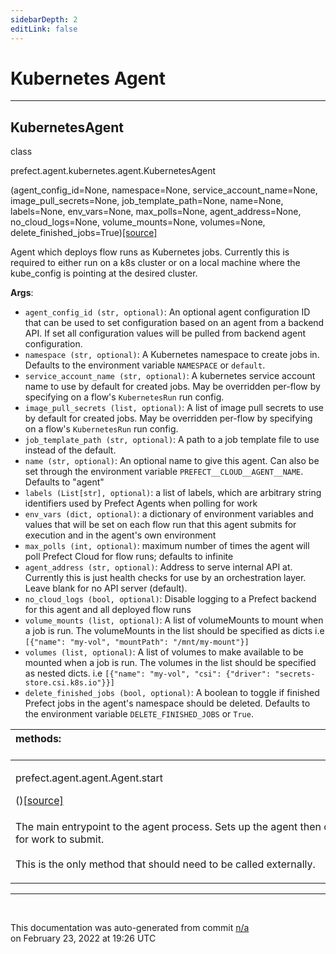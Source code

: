 ```yaml
---
sidebarDepth: 2
editLink: false
---
```

# Kubernetes Agent
---
 ## KubernetesAgent
 <div class='class-sig' id='prefect-agent-kubernetes-agent-kubernetesagent'><p class="prefect-sig">class </p><p class="prefect-class">prefect.agent.kubernetes.agent.KubernetesAgent</p>(agent_config_id=None, namespace=None, service_account_name=None, image_pull_secrets=None, job_template_path=None, name=None, labels=None, env_vars=None, max_polls=None, agent_address=None, no_cloud_logs=None, volume_mounts=None, volumes=None, delete_finished_jobs=True)<span class="source"><a href="https://github.com/PrefectHQ/prefect/blob/master/src/prefect/agent/kubernetes/agent.py#L43">[source]</a></span></div>

Agent which deploys flow runs as Kubernetes jobs. Currently this is required to either run on a k8s cluster or on a local machine where the kube_config is pointing at the desired cluster. 

**Args**:     <ul class="args"><li class="args">`agent_config_id (str, optional)`: An optional agent configuration ID that can be used to set         configuration based on an agent from a backend API. If set all configuration values will be         pulled from backend agent configuration.     </li><li class="args">`namespace (str, optional)`: A Kubernetes namespace to create jobs in. Defaults         to the environment variable `NAMESPACE` or `default`.     </li><li class="args">`service_account_name (str, optional)`: A kubernetes service account name to use by         default for created jobs. May be overridden per-flow by specifying         on a flow's `KubernetesRun` run config.     </li><li class="args">`image_pull_secrets (list, optional)`: A list of image pull secrets to use by default         for created jobs. May be overridden per-flow by specifying on a flow's         `KubernetesRun` run config.     </li><li class="args">`job_template_path (str, optional)`: A path to a job template file to use instead         of the default.     </li><li class="args">`name (str, optional)`: An optional name to give this agent. Can also be set through         the environment variable `PREFECT__CLOUD__AGENT__NAME`. Defaults to "agent"     </li><li class="args">`labels (List[str], optional)`: a list of labels, which are arbitrary string         identifiers used by Prefect Agents when polling for work     </li><li class="args">`env_vars (dict, optional)`: a dictionary of environment variables and values that will         be set on each flow run that this agent submits for execution and in the agent's         own environment     </li><li class="args">`max_polls (int, optional)`: maximum number of times the agent will poll Prefect Cloud         for flow runs; defaults to infinite     </li><li class="args">`agent_address (str, optional)`:  Address to serve internal API at. Currently this is         just health checks for use by an orchestration layer. Leave blank for no API server         (default).     </li><li class="args">`no_cloud_logs (bool, optional)`: Disable logging to a Prefect backend for this agent         and all deployed flow runs     </li><li class="args">`volume_mounts (list, optional)`: A list of volumeMounts to mount when a job is         run. The volumeMounts in the list should be specified as dicts         i.e `[{"name": "my-vol", "mountPath": "/mnt/my-mount"}]`     </li><li class="args">`volumes (list, optional)`: A list of volumes to make available to be mounted when a         job is run. The volumes in the list should be specified as nested dicts.         i.e `[{"name": "my-vol", "csi": {"driver": "secrets-store.csi.k8s.io"}}]`     </li><li class="args">`delete_finished_jobs (bool, optional)`: A boolean to toggle if finished Prefect jobs         in the agent's namespace should be deleted. Defaults to the environment variable         `DELETE_FINISHED_JOBS` or `True`.</li></ul>

|methods: &nbsp;&nbsp;&nbsp;&nbsp;&nbsp;&nbsp;&nbsp;&nbsp;&nbsp;&nbsp;&nbsp;&nbsp;&nbsp;&nbsp;&nbsp;&nbsp;&nbsp;&nbsp;&nbsp;&nbsp;&nbsp;&nbsp;&nbsp;&nbsp;&nbsp;&nbsp;&nbsp;&nbsp;&nbsp;&nbsp;&nbsp;&nbsp;&nbsp;&nbsp;&nbsp;&nbsp;&nbsp;&nbsp;&nbsp;&nbsp;&nbsp;&nbsp;&nbsp;&nbsp;&nbsp;&nbsp;&nbsp;&nbsp;&nbsp;&nbsp;&nbsp;&nbsp;&nbsp;&nbsp;&nbsp;&nbsp;&nbsp;&nbsp;&nbsp;&nbsp;&nbsp;&nbsp;&nbsp;&nbsp;&nbsp;&nbsp;&nbsp;&nbsp;&nbsp;&nbsp;&nbsp;&nbsp;&nbsp;&nbsp;&nbsp;&nbsp;&nbsp;&nbsp;&nbsp;&nbsp;&nbsp;&nbsp;&nbsp;&nbsp;&nbsp;&nbsp;&nbsp;&nbsp;&nbsp;&nbsp;&nbsp;&nbsp;&nbsp;&nbsp;&nbsp;&nbsp;&nbsp;&nbsp;&nbsp;&nbsp;&nbsp;&nbsp;&nbsp;&nbsp;&nbsp;&nbsp;&nbsp;&nbsp;&nbsp;&nbsp;&nbsp;&nbsp;&nbsp;&nbsp;&nbsp;&nbsp;&nbsp;&nbsp;&nbsp;&nbsp;&nbsp;&nbsp;&nbsp;&nbsp;&nbsp;&nbsp;&nbsp;&nbsp;&nbsp;&nbsp;&nbsp;&nbsp;&nbsp;&nbsp;&nbsp;&nbsp;&nbsp;&nbsp;&nbsp;&nbsp;&nbsp;&nbsp;&nbsp;&nbsp;&nbsp;&nbsp;&nbsp;&nbsp;&nbsp;&nbsp;|
|:----|
 | <div class='method-sig' id='prefect-agent-agent-agent-start'><p class="prefect-class">prefect.agent.agent.Agent.start</p>()<span class="source"><a href="https://github.com/PrefectHQ/prefect/blob/master/src/prefect/agent/agent.py#L180">[source]</a></span></div>
<p class="methods">The main entrypoint to the agent process. Sets up the agent then continuously polls for work to submit.<br><br>This is the only method that should need to be called externally.</p>|

---
<br>


<p class="auto-gen">This documentation was auto-generated from commit <a href='https://github.com/PrefectHQ/prefect/commit/n/a'>n/a</a> </br>on February 23, 2022 at 19:26 UTC</p>